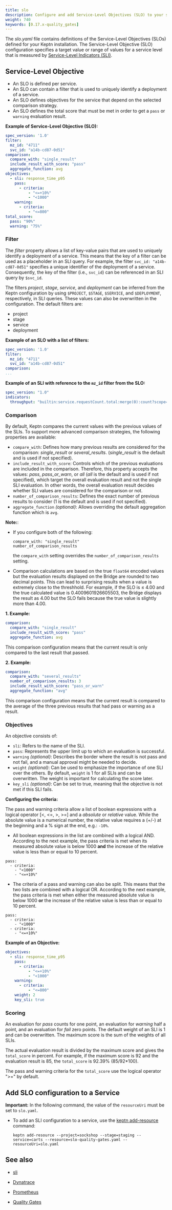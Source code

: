 ```yaml
---
title: slo
description: Configure and add Service-Level Objectives (SLO) to your service.
weight: 740
keywords: [0.17.x-quality_gates]
---
```


The *slo.yaml* file  contains definitions of the Service-Level Objectives (SLOs)
defined for your Keptn installation.
The Service-Level Objective (SLO) configuration specifies a target value or range of values
for a service level that is measured by [Service-Level Indicators (SLI)](../sli). 

## Service-Level Objective

* An SLO is defined per service.
* An SLO can contain a filter that is used to uniquely identify a deployment of a service.
* An SLO defines objectives for the service that depend on the selected comparison strategy. 
* An SLO defines the total score that must be met in order to get a `pass` or `warning` evaluation result.

**Example of Service-Level Objective (SLO):**

```yaml
spec_version: '1.0'
filter:
  mz_id: "4711"
  svc_id: "a14b-cd87-0d51"
comparison:
  compare_with: "single_result"
  include_result_with_score: "pass"
  aggregate_function: avg
objectives:
  - sli: response_time_p95
    pass:
      - criteria:
          - "<=+10%"
          - "<1000"
    warning:
      - criteria:
          - "<=800"
total_score:
  pass: "90%"
  warning: "75%"
```

### Filter

The *filter* property allows a list of key-value pairs that are used
to uniquely identify a deployment of a service.
This means that the key of a filter can be used as a placeholder in an SLI query.
For example, the filter `svc_id: "a14b-cd87-0d51"`
specifies a unique identifier of the deployment of a service.
Consequently, the key of the filter (i.e., `svc_id`) can be referenced in an SLI query by `$svc_id`. 

The filters *project*, *stage*, *service*, and *deployment*
can be inferred from the Keptn configuration by using `$PROJECT`, `$STAGE`, `$SERVICE`,
and `$DEPLOYMENT`, respectively, in SLI queries.
These values can also be overwritten in the configuration. The default filters are:

* project
* stage
* service
* deployment

**Example of an SLO with a list of filters:**
```yaml
spec_version: '1.0'
filter:
  mz_id: "4711"
  svc_id: "a14b-cd87-0d51"
comparison:
...
```

**Example of an SLI with reference to the `mz_id` filter from the SLO:**
```yaml
spec_version: "1.0"
indicators:
  throughput: "builtin:service.requestCount.total:merge(0):count?scope=tag(keptn_service:$SERVICE),mzId($mz_id)"
```

### Comparison
By default, Keptn compares the current values with the previous values of the SLIs.
To support more advanced comparison strategies, the following properties are available: 

* `compare_with`: Defines how many previous results are considered for the comparison:
*single_result* or *several_results*. (*single_result* is the default and is used if not specified).
* `include_result_with_score`: Controls which of the previous evaluations are included in the comparison.
Therefore, this property accepts the values: *pass*, *pass_or_warn*, or *all*
(*all* is the default and is used if not specified),
which target the overall evaluation result and not the single SLI evaluation.
In other words, the overall evaluation result decides whether SLI values are considered for the comparison or not.
* `number_of_comparison_results`: Defines the exact number of previous results to consider (1 is the default and is used if not specified).
* `aggregate_function` *(optional)*: Allows overriding the default aggregation function which is `avg`. 

**Note:**:

* If you configure both of the following:

      compare_with: "single_result"
      number_of_comparison_results

  the `compare_with` setting overrides the `number_of_comparison_results` setting. 

* Comparison calculations are based on the true `float64` encoded values
but the evaluation results displayed on the Bridge are rounded to two decimal points.
This can lead to surprising results when a value is extremely close to the threshhold.
For example, if the SLO is &le; 4.00 and the true calculated value is 0.4009601926605503,
the Bridge displays the result as 4.00 but the SLO fails because the true value is slightly more than 4.00.

**1. Example:**

```yaml
comparison:
  compare_with: "single_result"
  include_result_with_score: "pass"
  aggregate_function: avg
```
This comparison configuration means that the current result is only compared to the last result that passed. 

**2. Example:**

```yaml
comparison:
  compare_with: "several_results"
  number_of_comparison_results: 3
  include_result_with_score: "pass_or_warn"
  aggregate_function: "avg"
```

This comparison configuration means that the current result
is compared to the average of the three previous results that had pass or warning as a result.

### Objectives
An objective consists of:

* `sli`: Refers to the name of the SLI.
* `pass`: Represents the upper limit up to which an evaluation is successful. 
* `warning` *(optional)*: Describes the border where the result is not pass and not fail, and a manual approval might be needed to decide. 
* `weight` *(optional)*: Can be used to emphasize the importance of one SLI over the others.
By default, `weight` is 1 for all SLIs and can be overwritten.
The weight is important for calculating the score later. 
* `key_sli` *(optional)*: Can be set to true, meaning that the objective is not met if this SLI fails.

**Configuring the criteria:**

The pass and warning criteria allow a list of boolean expressions
with a logical operator [<, <=, >, >=] and a *absolute* or *relative* value.
While the absolute value is a numerical number,
the relative value requires a (+/-) at the beginning and a % sign at the end, e.g.: `-10%`. 

* All boolean expressions in the list are combined with a logical AND.
According to the next example, the pass criteria is met when its measured absolute value
is below 1000 **and** the increase of the relative value is less than or equal to 10 percent. 

```
pass:
  - criteria:
    - "<1000"
    - "<=+10%"
```

* The criteria of a pass and warning can also be split.
This means that the two lists are combined with a logical OR.
According to the next example, the pass criteria is met
when either the measured absolute value is below 1000
**or** the increase of the relative value is less than or equal to 10 percent. 

```
pass:
  - criteria:
    - "<1000"
  - criteria:
    - "<=+10%"
```

**Example of an Objective:**

```yaml
objectives:
  - sli: response_time_p95
    pass:
      - criteria:
          - "<=+10%"
          - "<1000"
    warning:
      - criteria:
          - "<=800"
    weight: 2
    key_sli: true
```

### Scoring
An evaluation for *pass* counts for one point, an evaluation for *warning* half a point,
and an evaluation for *fail* zero points.
The default weight of an SLI is 1 and can be overwritten.
The maximum score is the sum of the weights of all SLIs.

The actual evaluation result is divided by the maximum score and gives the `total_score` in percent.
For example, if the maximum score is 92 and the evaluation result is 85,
 the `total_score` is 92.39% (85/92*100).

The pass and warning criteria for the `total_score` use the logical operator ">=" by default.

## Add SLO configuration to a Service

**Important:** In the following command, the value of the `resourceUri` must be set to `slo.yaml`.

* To add an SLI configuration to a service, use the [keptn add-resource](../../cli/commands/keptn_add-resource) command:

  ```console
  keptn add-resource --project=sockshop --stage=staging --service=carts --resource=slo-quality-gates.yaml --resourceUri=slo.yaml
  ```

## See also

* [sli](../sli)

* [Dynatrace](../../../../install/monitoring/dynatrace/configure_slis/)

* [Prometheus](../../../../install/monitoring/prometheus/install/#configure-custom-prometheus-slis)

* [Quality Gates](../../../quality_gates)


